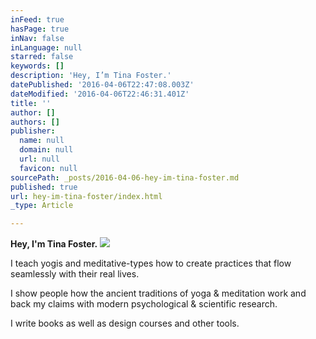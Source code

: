 ```yaml
---
inFeed: true
hasPage: true
inNav: false
inLanguage: null
starred: false
keywords: []
description: 'Hey, I’m Tina Foster.'
datePublished: '2016-04-06T22:47:08.003Z'
dateModified: '2016-04-06T22:46:31.401Z'
title: ''
author: []
authors: []
publisher:
  name: null
  domain: null
  url: null
  favicon: null
sourcePath: _posts/2016-04-06-hey-im-tina-foster.md
published: true
url: hey-im-tina-foster/index.html
_type: Article

---
```

**Hey, I'm Tina Foster.**
![](https://the-grid-user-content.s3-us-west-2.amazonaws.com/e61a9d41-1bae-45e6-9d99-eee5150aacb9.jpg)

I teach yogis and meditative-types how to create practices that flow seamlessly with their real lives. 

I show people how the ancient traditions of yoga & meditation work and back my claims with modern psychological & scientific research.

I write books as well as design courses and other tools.